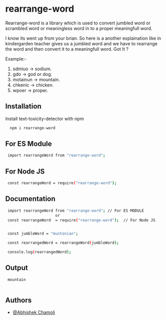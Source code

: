 
# rearrange-word 

Rearrange-word is a library which is used to convert jumbled word or scrambled word or meaningless word in to a proper meaningfull word.

I know its went up from your brian. So here is a another explaination like in kindergarden teacher gives us a jumbled word and we have to rearrange the word and then convert it to a meaningfull word. Got It ?

Example:-

1) sdmiuo -> sodium.
2) gdo -> god or dog. 
3) motainun -> mountain. 
4) chkenic -> chicken. 
5) wpoer -> proper. 





    

## Installation

Install text-toxicity-detector with npm

```bash
  npm i rearrange-word
```
    
## For ES Module

```bash
 import rearrangeWord from "rearrange-word";
```
## For Node JS

```bash
 const rearrangeWord = require("rearrange-word");
```
## Documentation


```bash
 import rearrangeWord from "rearrange-word"; // For ES MODULE
                      or
 const rearrangeWord  = require("rearrange-word");  // For Node JS  


 const jumbleWord = "muntonian";

 const rearrangedWord = rearrangeWord(jumbleWord);

 console.log(rearrangedWord);

```



## Output

```bash
 mountain
  
```
## Authors

- [@Abhishek Chamoli](https://github.com/AbhishekChamoliDeveloper)

